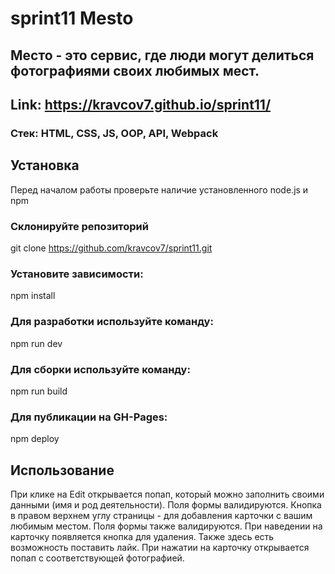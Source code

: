 # sprint11 Mesto

## Место - это сервис, где люди могут делиться фотографиями своих любимых мест.

## Link:  https://kravcov7.github.io/sprint11/

### Стек: HTML, CSS, JS, OOP, API, Webpack

## Установка
Перед началом работы проверьте наличие установленного node.js и npm

### Склонируйте репозиторий
git clone https://github.com/kravcov7/sprint11.git

### Установите зависимости:
npm install

### Для разработки используйте команду:
npm run dev

### Для сборки используйте команду: 
npm run build

### Для публикации на GH-Pages: 
npm deploy

## Использование
При клике на Edit открывается попап, который можно заполнить своими данными (имя и род деятельности). Поля формы валидируются. Кнопка в правом верхнем углу страницы - для добавления карточки с вашим любимым местом. Поля формы также валидируются. При наведении на карточку появляется кнопка для удаления. Также здесь есть возможность поставить лайк. При нажатии на карточку открывается попап с соответствующей фотографией.